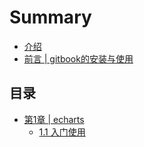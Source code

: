# Summary

* [介绍](./README.md)
* [前言 | gitbook的安装与使用](./Foreword.md)

## 目录
* [第1章 | echarts](./echarts/README.md)
    * [1.1 入门使用](./echarts/1.1.md)




